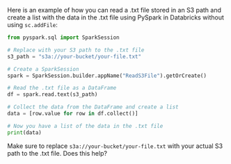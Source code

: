 Here is an example of how you can read a .txt file stored in an S3 path and create a list with the data in the .txt file using PySpark in Databricks without using `sc.addFile`:

```python
from pyspark.sql import SparkSession

# Replace with your S3 path to the .txt file
s3_path = "s3a://your-bucket/your-file.txt"

# Create a SparkSession
spark = SparkSession.builder.appName("ReadS3File").getOrCreate()

# Read the .txt file as a DataFrame
df = spark.read.text(s3_path)

# Collect the data from the DataFrame and create a list
data = [row.value for row in df.collect()]

# Now you have a list of the data in the .txt file
print(data)
```

Make sure to replace `s3a://your-bucket/your-file.txt` with your actual S3 path to the .txt file. Does this help?
